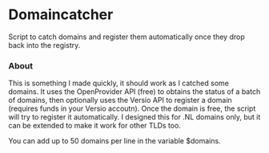 # Domaincatcher
Script to catch domains and register them automatically once they drop back into the registry.

### About
This is something I made quickly, it should work as I catched some domains. It uses the OpenProvider API (free) to obtains the status of a batch of domains, then optionally uses the Versio API to register a domain (requires funds in your Versio accoutn).
Once the domain is free, the script will try to register it automatically. I designed this for .NL domains only, but it can be extended to make it work for other TLDs too.

You can add up to 50 domains per line in the variable $domains.